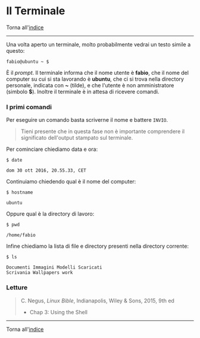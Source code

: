 # Il Terminale

Torna all'[indice](../toc.md)

---

Una volta aperto un terminale, molto probabilmente vedrai un testo simile a questo:

```
fabio@ubuntu ~ $
```

È il _prompt_. Il terminale informa che il nome utente è **fabio**, che il nome del computer su cui si sta lavorando è **ubuntu**, che ci si trova nella directory personale, indicata con **~** (tilde), e che l'utente è non amministratore (simbolo **$**). Inoltre il terminale è in attesa di ricevere comandi.

### I primi comandi

Per eseguire un comando basta scriverne il nome e battere `INVIO`.

> Tieni presente che in questa fase non è importante comprendere il significato dell'output stampato sul terminale.

Per cominciare chiediamo data e ora:

```
$ date

dom 30 ott 2016, 20.55.33, CET
```

Continuiamo chiedendo qual è il nome del computer:

```
$ hostname

ubuntu
```

Oppure qual è la directory di lavoro:

```
$ pwd

/home/fabio
```

Infine chiediamo la lista di file e directory presenti nella directory corrente:

```
$ ls

Documenti Immagini Modelli Scaricati
Scrivania Wallpapers work
```

### Letture

> C. Negus, _Linux Bible_, Indianapolis, Wiley &amp; Sons, 2015, 9th ed
>
> - Chap 3: Using the Shell

---

Torna all'[indice](../toc.md)
